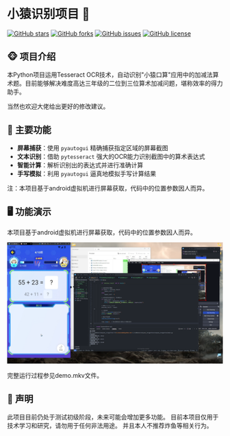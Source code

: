 # 小猿识别项目 🐒


[![GitHub stars](https://img.shields.io/github/stars/Jesse-Plcx/xiaoyuan_recognition.svg)](https://github.com/Jesse-Plcx/xiaoyuan_recognition/stargazers)
[![GitHub forks](https://img.shields.io/github/forks/Jesse-Plcx/xiaoyuan_recognition.svg)](https://github.com/Jesse-Plcx/xiaoyuan_recognition/network)
[![GitHub issues](https://img.shields.io/github/issues/Jesse-Plcx/xiaoyuan_recognition.svg)](https://github.com/Jesse-Plcx/xiaoyuan_recognition/issues)
[![GitHub license](https://img.shields.io/github/license/Jesse-Plcx/xiaoyuan_recognition.svg)](https://github.com/Jesse-Plcx/xiaoyuan_recognition/blob/master/LICENSE)


## 🐵 项目介绍
本Python项目运用Tesseract OCR技术，自动识别"小猿口算"应用中的加减法算术题。目前能够解决难度高达三年级的二位到三位算术加减问题，堪称效率的得力助手。

当然也欢迎大佬给出更好的修改建议。

## 🚀 主要功能

- **屏幕捕获**：使用 `pyautogui` 精确捕获指定区域的屏幕截图
- **文本识别**：借助 `pytesseract` 强大的OCR能力识别截图中的算术表达式
- **智能计算**：解析识别出的表达式并进行准确计算
- **手写模拟**：利用 `pyautogui` 逼真地模拟手写计算结果

注：本项目基于android虚拟机进行屏幕获取，代码中的位置参数因人而异。

## 🖥️ 功能演示
本项目基于android虚拟机进行屏幕获取，代码中的位置参数因人而异。

![功能演示](./demo.png)

完整运行过程参见demo.mkv文件。

## 🚨 声明
此项目目前仍处于测试初级阶段，未来可能会增加更多功能。
目前本项目仅用于技术学习和研究，请勿用于任何非法用途。
并且本人不推荐炸鱼等相关行为。
